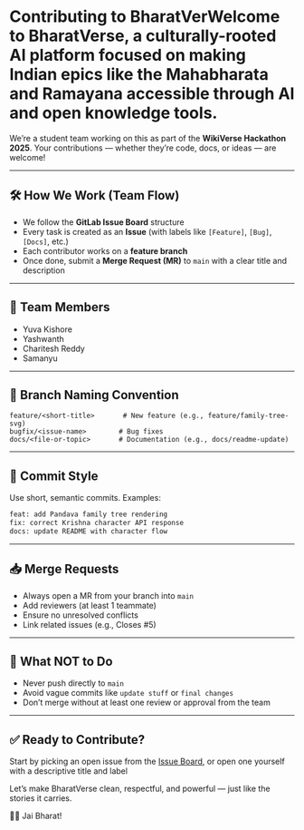 # Contributing to BharatVerWelcome to **BharatVerse**, a culturally-rooted AI platform focused on making Indian epics like the Mahabharata and Ramayana accessible through AI and open knowledge tools.

We’re a student team working on this as part of the **WikiVerse Hackathon 2025**. Your contributions — whether they’re code, docs, or ideas — are welcome!

---

## 🛠️ How We Work (Team Flow)

- We follow the **GitLab Issue Board** structure
- Every task is created as an **Issue** (with labels like `[Feature]`, `[Bug]`, `[Docs]`, etc.)
- Each contributor works on a **feature branch**
- Once done, submit a **Merge Request (MR)** to `main` with a clear title and description

---

## 👥 Team Members

- Yuva Kishore  
- Yashwanth  
- Charitesh Reddy
- Samanyu  

---

## 🧾 Branch Naming Convention



```
feature/<short-title>       # New feature (e.g., feature/family-tree-svg)
bugfix/<issue-name>        # Bug fixes
docs/<file-or-topic>       # Documentation (e.g., docs/readme-update)
```

---

## 🧠 Commit Style

Use short, semantic commits. Examples:

```bash
feat: add Pandava family tree rendering
fix: correct Krishna character API response
docs: update README with character flow
```

---

## 📥 Merge Requests

* Always open a MR from your branch into `main`
* Add reviewers (at least 1 teammate)
* Ensure no unresolved conflicts
* Link related issues (e.g., Closes #5)

---

## 🚫 What NOT to Do

* Never push directly to `main`
* Avoid vague commits like `update stuff` or `final changes`
* Don’t merge without at least one review or approval from the team

---

## ✅ Ready to Contribute?

Start by picking an open issue from the [Issue Board](./-/boards), or open one yourself with a descriptive title and label

Let’s make BharatVerse clean, respectful, and powerful — just like the stories it carries.

🧘‍♂️ Jai Bharat!
